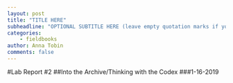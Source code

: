 ```yaml
---
layout: post
title: "TITLE HERE"
subheadline: "OPTIONAL SUBTITLE HERE (leave empty quotation marks if you don't subtitle)"
categories:
    - fieldbooks
author: Anna Tobin
comments: false
---
```


#Lab Report #2
##Into the Archive/Thinking with the Codex
###1-16-2019

